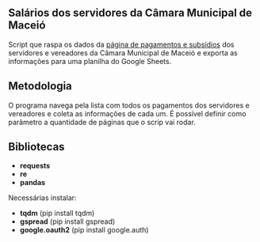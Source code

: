 ## Salários dos servidores da Câmara Municipal de Maceió
Script que raspa os dados da [página de pagamentos e subsídios](https://www.maceio.al.leg.br/transparencia/portal/salarios-subsidios) dos servidores e vereadores da Câmara Municipal de Maceió e exporta as informações para uma planilha do Google Sheets.

## Metodologia 
O programa navega pela lista com todos os pagamentos dos servidores e vereadores e coleta as informações de cada um. É possível definir como parâmetro a quantidade de páginas que o scrip vai rodar.

## Bibliotecas

* **requests** 
* **re** 
* **pandas**

Necessárias instalar:
* **tqdm** (pip install tqdm)
* **gspread** (pip install gspread)
* **google.oauth2** (pip install google.auth)


